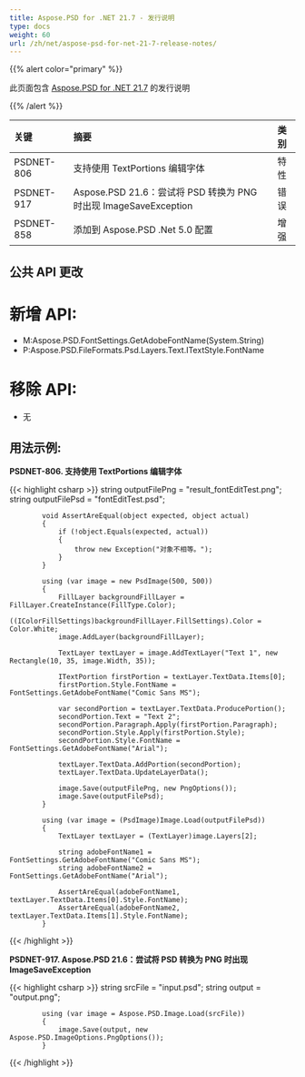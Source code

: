 ```yaml
---
title: Aspose.PSD for .NET 21.7 - 发行说明
type: docs
weight: 60
url: /zh/net/aspose-psd-for-net-21-7-release-notes/
---
```


{{% alert color="primary" %}} 

此页面包含 [Aspose.PSD for .NET 21.7](https://www.nuget.org/packages/Aspose.PSD/) 的发行说明

{{% /alert %}} 

|**关键**|**摘要**|**类别**|
| :- | :- | :- |
|PSDNET-806|支持使用 TextPortions 编辑字体|特性|
|PSDNET-917|Aspose.PSD 21.6：尝试将 PSD 转换为 PNG 时出现 ImageSaveException|错误|
|PSDNET-858|添加到 Aspose.PSD .Net 5.0 配置|增强|

## **公共 API 更改**
# **新增 API:**
- M:Aspose.PSD.FontSettings.GetAdobeFontName(System.String)
- P:Aspose.PSD.FileFormats.Psd.Layers.Text.ITextStyle.FontName

# **移除 API:**
- 无

## **用法示例:**

**PSDNET-806. 支持使用 TextPortions 编辑字体**

{{< highlight csharp >}}
            string outputFilePng = "result_fontEditTest.png";
            string outputFilePsd = "fontEditTest.psd";

            void AssertAreEqual(object expected, object actual)
            {
                if (!object.Equals(expected, actual))
                {
                    throw new Exception("对象不相等。");
                }
            }

            using (var image = new PsdImage(500, 500))
            {
                FillLayer backgroundFillLayer = FillLayer.CreateInstance(FillType.Color);
                ((IColorFillSettings)backgroundFillLayer.FillSettings).Color = Color.White;
                image.AddLayer(backgroundFillLayer);

                TextLayer textLayer = image.AddTextLayer("Text 1", new Rectangle(10, 35, image.Width, 35));

                ITextPortion firstPortion = textLayer.TextData.Items[0];
                firstPortion.Style.FontName = FontSettings.GetAdobeFontName("Comic Sans MS");

                var secondPortion = textLayer.TextData.ProducePortion();
                secondPortion.Text = "Text 2";
                secondPortion.Paragraph.Apply(firstPortion.Paragraph);
                secondPortion.Style.Apply(firstPortion.Style);
                secondPortion.Style.FontName = FontSettings.GetAdobeFontName("Arial");

                textLayer.TextData.AddPortion(secondPortion);
                textLayer.TextData.UpdateLayerData();

                image.Save(outputFilePng, new PngOptions());
                image.Save(outputFilePsd);
            }

            using (var image = (PsdImage)Image.Load(outputFilePsd))
            {
                TextLayer textLayer = (TextLayer)image.Layers[2];

                string adobeFontName1 = FontSettings.GetAdobeFontName("Comic Sans MS");
                string adobeFontName2 = FontSettings.GetAdobeFontName("Arial");

                AssertAreEqual(adobeFontName1, textLayer.TextData.Items[0].Style.FontName);
                AssertAreEqual(adobeFontName2, textLayer.TextData.Items[1].Style.FontName);
            }
{{< /highlight >}}

**PSDNET-917. Aspose.PSD 21.6：尝试将 PSD 转换为 PNG 时出现 ImageSaveException**

{{< highlight csharp >}}
            string srcFile = "input.psd";
            string output = "output.png";

            using (var image = Aspose.PSD.Image.Load(srcFile))
            {
                image.Save(output, new Aspose.PSD.ImageOptions.PngOptions());
            }
{{< /highlight >}}
